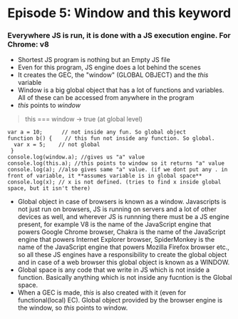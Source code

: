 # Episode 5: Window and this keyword

### Everywhere JS is run, it is done with a JS execution engine. For Chrome: v8

- Shortest JS program is nothing but an Empty JS file
- Even for this program, JS engine does a lot behind the scenes
- It creates the GEC, the "window" (GLOBAL OBJECT) and the *this* variable
- Window is a big global object that has a lot of functions and variables. All of these can be accessed from anywhere in the program
- *this* points to *window*
> this === window -> true (at global level)
```
var a = 10;      // not inside any fun. So global object
function b() {    // this fun not inside any function. So global.
  var x = 5;    // not global
 }
console.log(window.a); //gives us "a" value
console.log(this.a); //this points to window so it returns "a" value
console.log(a); //also gives same "a" value. (if we dont put any . in front of variable, it **assumes variable is in global space**
console.log(x); // x is not defined. (tries to find x inside global space, but it isn't there) 
```
- Global object in case of browsers is known as a window. Javascripts is not just run on browsers, JS is running on servers and a lot of other devices as well, and wherever JS is runnning there must be a JS engine present, for example V8 is the name of the JavaScript engine that powers Google Chrome browser, Chakra is the name of the JavaScript engine that powers Internet Explorer browser, SpiderMonkey is the name of the JavaScript engine that powers Mozilla Firefox browser etc., so all these JS engines have a responsibility to create the global object and  in case of a web browser this global object is known as a WINDOW.
- Global space is any code that we write in JS which is not inside a function. Basically anything which is not inside any fucntion is the Global space. 
- When a GEC is made, *this* is also created with it (even for functional(local) EC). Global object provided by the browser engine is the window, so *this* points to window.
